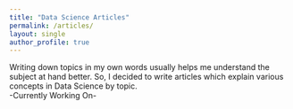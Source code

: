 ```yaml
---
title: "Data Science Articles"
permalink: /articles/
layout: single 
author_profile: true
---
```


Writing down topics in my own words usually helps me understand the subject at hand better. So, I decided to write articles which explain various concepts in Data Science by topic. 
<br>
-Currently Working On-
<br>
